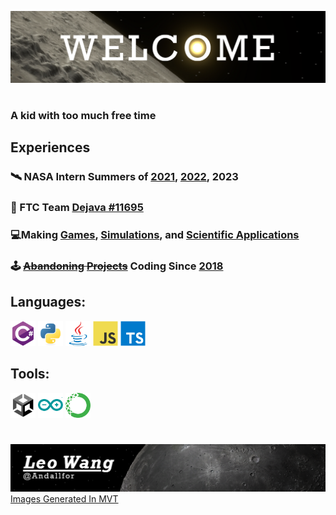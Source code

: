 ![](welcome.png)
#

### A kid with too much free time

##

## Experiences
### 🛰️ NASA Intern Summers of [2021](https://github.com/vickicarrica/Mission-Visualization-Toolkit), [2022](https://github.com/Andallfor/MVT), 2023
### 🦾 FTC Team [Dejava #11695](https://instagram.com/dejava11695)
### 💻Making [Games](https://github.com/Andallfor/pythonista-FLL-2019-States), [Simulations](https://github.com/Andallfor/RPS), and [Scientific Applications](https://github.com/Andallfor/MVT)
### 🕹️ ~~[Abandoning](https://github.com/Andallfor/Andallfors-Text-Engine) [Projects](https://github.com/Andallfor/rts)~~ Coding Since [2018](https://github.com/Andallfor/pythonista-platformer)

## 

## Languages:
<p align="left">
<img src="https://raw.githubusercontent.com/devicons/devicon/master/icons/csharp/csharp-original.svg" alt="c#" width="40" height="40"/>
<img src="https://raw.githubusercontent.com/devicons/devicon/master/icons/python/python-original.svg" alt="python" width="40" height="40"/>
<img src="https://raw.githubusercontent.com/devicons/devicon/master/icons/java/java-original.svg" alt="java" width="40" height="40"/>
<img src="https://raw.githubusercontent.com/devicons/devicon/master/icons/javascript/javascript-original.svg" alt="javascript" width="40" height="40"/>
<img src="https://raw.githubusercontent.com/devicons/devicon/master/icons/typescript/typescript-original.svg" alt="typescript" width="40" height="40"/>
</p>

## Tools:
<p align="left">
<img src="https://raw.githubusercontent.com/devicons/devicon/master/icons/unity/unity-original.svg" alt="unity" width="40" height="40"/>
<img src="https://raw.githubusercontent.com/devicons/devicon/master/icons/arduino/arduino-original.svg" alt="arduino" width="40" height="40"/>
<img src="https://raw.githubusercontent.com/devicons/devicon/master/icons/anaconda/anaconda-original.svg" alt="anaconda" width="40" height="40"/>
</p>

#
![](moon3.png)
[Images Generated In MVT](https://github.com/Andallfor/MVT)
